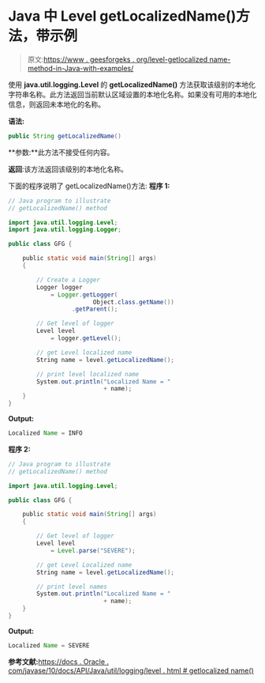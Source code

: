 # Java 中 Level getLocalizedName()方法，带示例

> 原文:[https://www . geesforgeks . org/level-getlocalized name-method-in-Java-with-examples/](https://www.geeksforgeeks.org/level-getlocalizedname-method-in-java-with-examples/)

使用 **java.util.logging.Level** 的 **getLocalizedName()** 方法获取该级别的本地化字符串名称。此方法返回当前默认区域设置的本地化名称。如果没有可用的本地化信息，则返回未本地化的名称。

**语法:**

```java
public String getLocalizedName()

```

**参数:**此方法不接受任何内容。

**返回**:该方法返回该级别的本地化名称。

下面的程序说明了 getLocalizedName()方法:
**程序 1:**

```java
// Java program to illustrate
// getLocalizedName() method

import java.util.logging.Level;
import java.util.logging.Logger;

public class GFG {

    public static void main(String[] args)
    {

        // Create a Logger
        Logger logger
            = Logger.getLogger(
                        Object.class.getName())
                  .getParent();

        // Get level of logger
        Level level
            = logger.getLevel();

        // get Level localized name
        String name = level.getLocalizedName();

        // print level localized name
        System.out.println("Localized Name = "
                           + name);
    }
}
```

**Output:**

```java
Localized Name = INFO

```

**程序 2:**

```java
// Java program to illustrate
// getLocalizedName() method

import java.util.logging.Level;

public class GFG {

    public static void main(String[] args)
    {

        // Get level of logger
        Level level
            = Level.parse("SEVERE");

        // get Level Localized name
        String name = level.getLocalizedName();

        // print level names
        System.out.println("Localized Name = "
                           + name);
    }
}
```

**Output:**

```java
Localized Name = SEVERE

```

**参考文献:**[https://docs . Oracle . com/javase/10/docs/API/Java/util/logging/level . html # getlocalized name()](https://docs.oracle.com/javase/10/docs/api/java/util/logging/Level.html#getLocalizedName())